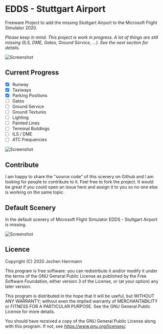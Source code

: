 # EDDS - Stuttgart Airport
Freeware Project to add the missing Stuttgart Airport to the Microsoft Flight Simulator 2020.

*Please keep in mind. This project is work in progress. A lot of things are still missing (ILS, DME, Gates, Ground Service, ...). See the next section for details.*

![Screenshot](images/EDDS_night.png)

## Current Progress

- [X] Runway
- [X] Taxiways
- [X] Parking Positions
- [ ] Gates
- [ ] Ground Service
- [ ] Ground Textures
- [ ] Lighting
- [ ] Painted Lines
- [ ] Terminal Buildings
- [ ] ILS / DME
- [ ] ATC Frequencies

![Screenshot](images/EDDS_wip.png)

## Contribute

I am happy to share the "source code" of this scenery on Github and I am looking for people to contribute to it. Feel free to fork the project. It would be great if you could open an issue here and assign it to you so no one else is working on the same topic.

## Default Scenery

In the default scenery of Microsoft Flight Simulator EDDS - Stuttgart Airport is missing.

![Screenshot](images/EDDS_before.png)

## Licence

Copyright (C) 2020 Jochen Herrmann

This program is free software: you can redistribute it and/or modify
it under the terms of the GNU General Public License as published by
the Free Software Foundation, either version 3 of the License, or
(at your option) any later version.

This program is distributed in the hope that it will be useful,
but WITHOUT ANY WARRANTY; without even the implied warranty of
MERCHANTABILITY or FITNESS FOR A PARTICULAR PURPOSE.  See the
GNU General Public License for more details.

You should have received a copy of the GNU General Public License
along with this program.  If not, see https://www.gnu.org/licenses/.
